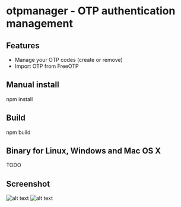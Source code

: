 # otpmanager - OTP authentication management

## Features
- Manage your OTP codes (create or remove)
- Import OTP from FreeOTP


## Manual install
npm install

## Build
npm build

## Binary for Linux, Windows and Mac OS X
TODO

## Screenshot
![alt text](https://i.imgur.com/AFFfjuW.png "OTP generator")
![alt text](https://i.imgur.com/Lm7pazv.png "OTP creation")
